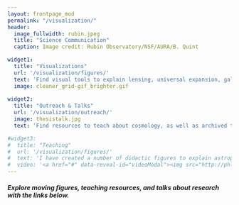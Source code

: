 ```yaml
---
layout: frontpage_mod
permalink: "/visualization/"
header:
  image_fullwidth: rubin.jpeg
  title: "Science Communication"
  caption: Image credit: Rubin Observatory/NSF/AURA/B. Quint

widget1:
  title: "Visualizations"
  url: '/visualization/figures/'
  text: 'Find visual tools to explain lensing, universal expansion, galaxy spectra, redshifting light, self-organizing maps and more!'
  image: cleaner_grid-gif_brighter.gif
  
widget2:
  title: "Outreach & Talks"
  url: '/visualization/outreach/'
  image: thesistalk.jpg
  text: 'Find resources to teach about cosmology, as well as archived talks.'

#widget3:
#  title: "Teaching"
#  url: '/visualization/figures/'
#  text: 'I have created a number of didactic figures to explain astrophysical phenomena that scientists and students alike are welcome to use in any context.'
#  video: '<a href="#" data-reveal-id="videoModal"><img src="http://phlow.github.io/feeling-responsive/images/start-video-feeling-responsive-302x182.jpg" width="302" height="182" alt=""/></a>'
---
```

<h5>Explore moving figures, teaching resources, and talks about research with the links below.</h5>
